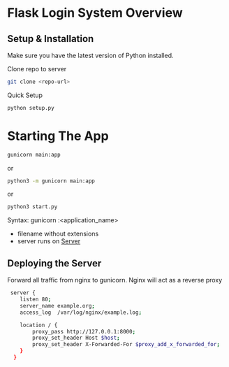 # Flask Login System Overview

## Setup & Installation

Make sure you have the latest version of Python installed.

Clone repo to server
```bash
git clone <repo-url>
```

Quick Setup
```bash
python setup.py
```

# Starting The App

````bash
gunicorn main:app
````

or 

````bash
python3 -m gunicorn main:app
````

or 

````bash
python3 start.py
````

Syntax: gunicorn <filename>:<application_name>
- filename without extensions
- server runs on <a href="http://127.0.0.1:8000/" target="_blank">Server</a>

## Deploying the Server

Forward all traffic from nginx to gunicorn.
Nginx will act as a reverse proxy

````bash
 server {
    listen 80;
    server_name example.org;
    access_log  /var/log/nginx/example.log;

    location / {
        proxy_pass http://127.0.0.1:8000;
        proxy_set_header Host $host;
        proxy_set_header X-Forwarded-For $proxy_add_x_forwarded_for;
    }
  }
````

